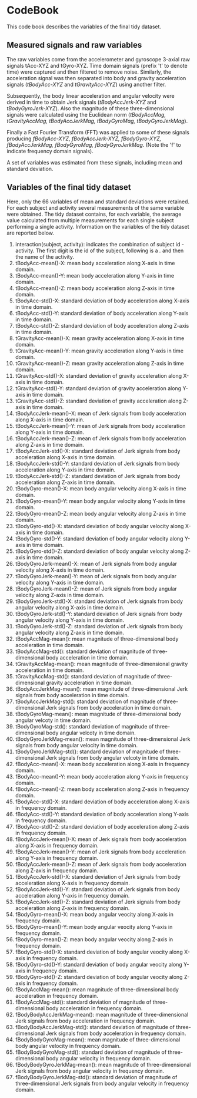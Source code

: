 # CodeBook
This code book describes the variables of the final tidy dataset.

## Measured signals and raw variables
The raw variables come from the accelerometer and gyroscope 3-axial raw signals tAcc-XYZ and tGyro-XYZ. Time domain signals (prefix 't' to denote time) were captured and then filtered to remove noise. Similarly, the acceleration signal was then separated into body and gravity acceleration signals (*tBodyAcc-XYZ* and *tGravityAcc-XYZ*) using another filter. 

Subsequently, the body linear acceleration and angular velocity were derived in time to obtain Jerk signals (*tBodyAccJerk-XYZ* and *tBodyGyroJerk-XYZ*). Also the magnitude of these three-dimensional signals were calculated using the Euclidean norm (*tBodyAccMag, tGravityAccMag, tBodyAccJerkMag, tBodyGyroMag, tBodyGyroJerkMag*). 

Finally a Fast Fourier Transform (FFT) was applied to some of these signals producing *fBodyAcc-XYZ, fBodyAccJerk-XYZ, fBodyGyro-XYZ, fBodyAccJerkMag, fBodyGyroMag, fBodyGyroJerkMag*. (Note the 'f' to indicate frequency domain signals). 

A set of variables was estimated from these signals, including mean and standard deviation. 

## Variables of the final tidy dataset
Here, only the 66 variables of mean and standard deviations were retained. For each subject and activity several measurements of the same variable were obtained. The tidy dataset contains, for each variable, the average value calculated from multiple measurements for each single subject performing a single activity. Information on the variables of the tidy dataset are reported below. 

1. interaction(subject, activity): indicates the combination of subject id - activity. The first digit is the id of the subject, following is a *.* and then the name of the activity.
2. tBodyAcc-mean()-X: mean body acceleration along X-axis in time domain.
3. tBodyAcc-mean()-Y: mean body acceleration along Y-axis in time domain.
4. tBodyAcc-mean()-Z: mean body acceleration along Z-axis in time domain.
5. tBodyAcc-std()-X: standard deviation of body acceleration along X-axis in time domain.
6. tBodyAcc-std()-Y: standard deviation of body acceleration along Y-axis in time domain.
7. tBodyAcc-std()-Z: standard deviation of body acceleration along Z-axis in time domain.
8. tGravityAcc-mean()-X: mean gravity acceleration along X-axis in time domain.
9. tGravityAcc-mean()-Y: mean gravity acceleration along Y-axis in time domain.
10. tGravityAcc-mean()-Z: mean gravity acceleration along Z-axis in time domain.
11. tGravityAcc-std()-X: standard deviation of gravity acceleration along X-axis in time domain.
12. tGravityAcc-std()-Y: standard deviation of gravity acceleration along Y-axis in time domain.
13. tGravityAcc-std()-Z: standard deviation of gravity acceleration along Z-axis in time domain.
14. tBodyAccJerk-mean()-X: mean of Jerk signals from body acceleration along X-axis in time domain.
15. tBodyAccJerk-mean()-Y: mean of Jerk signals from body acceleration along Y-axis in time domain.
16. tBodyAccJerk-mean()-Z: mean of Jerk signals from body acceleration along Z-axis in time domain.
17. tBodyAccJerk-std()-X: standard deviation of Jerk signals from body acceleration along X-axis in time domain.
18. tBodyAccJerk-std()-Y: standard deviation of Jerk signals from body acceleration along Y-axis in time domain.
19. tBodyAccJerk-std()-Z: standard deviation of Jerk signals from body acceleration along Z-axis in time domain.
20. tBodyGyro-mean()-X: mean body angular velocity along X-axis in time domain.
21. tBodyGyro-mean()-Y: mean body angular velocity along Y-axis in time domain.
22. tBodyGyro-mean()-Z: mean body angular velocity along Z-axis in time domain.
23. tBodyGyro-std()-X: standard deviation of body angular velocity along X-axis in time domain.
24. tBodyGyro-std()-Y: standard deviation of body angular velocity along Y-axis in time domain.
25. tBodyGyro-std()-Z: standard deviation of body angular velocity along Z-axis in time domain.
26. tBodyGyroJerk-mean()-X: mean of Jerk signals from body angular velocity along X-axis in time domain.
27. tBodyGyroJerk-mean()-Y: mean of Jerk signals from body angular velocity along Y-axis in time domain.
28. tBodyGyroJerk-mean()-Z: mean of Jerk signals from body angular velocity along Z-axis in time domain.
29. tBodyGyroJerk-std()-X: standard deviation of Jerk signals from body angular velocity along X-axis in time domain.
30. tBodyGyroJerk-std()-Y: standard deviation of Jerk signals from body angular velocity along Y-axis in time domain.
31. tBodyGyroJerk-std()-Z: standard deviation of Jerk signals from body angular velocity along Z-axis in time domain.
32. tBodyAccMag-mean(): mean magnitude of three-dimensional body acceleration in time domain.
33. tBodyAccMag-std(): standard deviation of magnitude of three-dimensional body acceleration in time domain.
34. tGravityAccMag-mean(): mean magnitude of three-dimensional gravity acceleration in time domain.
35. tGravityAccMag-std(): standard deviation of magnitude of three-dimensional gravity acceleration in time domain.
36. tBodyAccJerkMag-mean(): mean magnitude of three-dimensional Jerk signals from body acceleration in time domain.
37. tBodyAccJerkMag-std(): standard deviation of magnitude of three-dimensional Jerk signals from body acceleration in time domain.
38. tBodyGyroMag-mean(): mean magnitude of three-dimensional body angular velcoty in time domain.
39. tBodyGyroMag-std(): standard deviation of magnitude of three-dimensional body angular velcoty in time domain.
40. tBodyGyroJerkMag-mean():  mean magnitude of three-dimensional Jerk signals from body angular velocity in time domain.
41. tBodyGyroJerkMag-std(): standard deviation of magnitude of three-dimensional Jerk signals from body angular velcoty in time domain.
42. fBodyAcc-mean()-X: mean body acceleration along X-axis in frequency domain.
43. fBodyAcc-mean()-Y: mean body acceleration along Y-axis in frequency domain.
44. fBodyAcc-mean()-Z: mean body acceleration along Z-axis in frequency domain.
45. fBodyAcc-std()-X: standard deviation of body acceleration along X-axis in frequency domain.
46. fBodyAcc-std()-Y: standard deviation of body acceleration along Y-axis in frequency domain.
47. fBodyAcc-std()-Z: standard deviation of body acceleration along Z-axis in frequency domain.
48. fBodyAccJerk-mean()-X: mean of Jerk signals from body acceleration along X-axis in frequency domain.
49. fBodyAccJerk-mean()-Y: mean of Jerk signals from body acceleration along Y-axis in frequency domain.
50. fBodyAccJerk-mean()-Z: mean of Jerk signals from body acceleration along Z-axis in frequency domain.
51. fBodyAccJerk-std()-X: standard deviation of Jerk signals from body acceleration along X-axis in frequency domain.
52. fBodyAccJerk-std()-Y: standard deviation of Jerk signals from body acceleration along Y-axis in frequency domain.
53. fBodyAccJerk-std()-Z: standard deviation of Jerk signals from body acceleration along Z-axis in frequency domain.
54. fBodyGyro-mean()-X: mean body angular veocity along X-axis in frequency domain.
55. fBodyGyro-mean()-Y: mean body angular veocity along Y-axis in frequency domain.
56. fBodyGyro-mean()-Z: mean body angular veocity along Z-axis in frequency domain.
57. fBodyGyro-std()-X: standard deviation of body angular veocity along X-axis in frequency domain.
58. fBodyGyro-std()-Y: standard deviation of body angular veocity along Y-axis in frequency domain.
59. fBodyGyro-std()-Z: standard deviation of body angular veocity along Z-axis in frequency domain.
60. fBodyAccMag-mean(): mean magnitude of three-dimensional body acceleration in frequency domain.
61. fBodyAccMag-std(): standard deviation of magnitude of three-dimensional body acceleration in frequency domain.
62. fBodyBodyAccJerkMag-mean(): mean magnitude of three-dimensional Jerk signals from body acceleration in frequency domain.
63. fBodyBodyAccJerkMag-std(): standard deviation of magnitude of three-dimensional Jerk signals from body acceleration in frequency domain.
64. fBodyBodyGyroMag-mean(): mean magnitude of three-dimensional body angular velocity in frequency domain.
65. fBodyBodyGyroMag-std(): standard deviation of magnitude of three-dimensional body angular velocity in frequency domain.
66. fBodyBodyGyroJerkMag-mean(): mean magnitude of three-dimensional Jerk signals from body angular velocity in frequency domain.
67. fBodyBodyGyroJerkMag-std(): standard deviation of magnitude of three-dimensional Jerk signals from body angular velocity in frequency domain.


